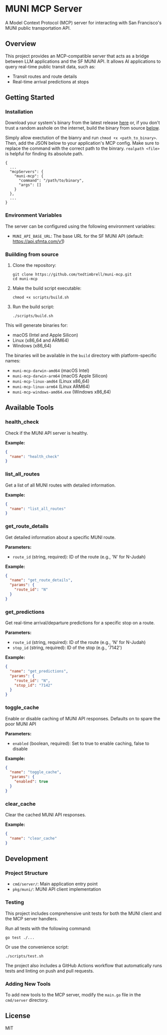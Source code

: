 # MUNI MCP Server

A Model Context Protocol (MCP) server for interacting with San Francisco's MUNI public transportation API.

## Overview

This project provides an MCP-compatible server that acts as a bridge between LLM applications and the SF MUNI API. It allows AI applications to query real-time public transit data, such as:

- Transit routes and route details
- Real-time arrival predictions at stops

## Getting Started

### Installation

Download your system's binary from the latest release [here](https://github.com/TedTimbrell/muni-mcp/releases) or, if you don't trust a random asshole on the internet, build the binary from source [below](#building-from-source).




Simply allow exectution of the bianry and run `chmod +x <path_to_binary>`. Then, add the JSON below to your application's MCP config. Make sure to replace the command with the correct path to the binrary. `realpath <file>` is helpful for finding its absolute path.

```
{
  ...
  "mcpServers": {
    "muni-mcp": {
      "command": "/path/to/binary",
      "args": []
    }
  },
  ...
}
```

### Environment Variables

The server can be configured using the following environment variables:

- `MUNI_API_BASE_URL`: The base URL for the SF MUNI API (default: https://api.sfmta.com/v1)


### Buiilding from source


1. Clone the repository:
   ```
   git clone https://github.com/tedtimbrell/muni-mcp.git
   cd muni-mcp
   ```

2. Make the build script executable:
   ```
   chmod +x scripts/build.sh
   ```

3. Run the build script:
   ```
   ./scripts/build.sh
   ```

This will generate binaries for:
- macOS (Intel and Apple Silicon)
- Linux (x86_64 and ARM64)
- Windows (x86_64)

The binaries will be available in the `build` directory with platform-specific names:
- `muni-mcp-darwin-amd64` (macOS Intel)
- `muni-mcp-darwin-arm64` (macOS Apple Silicon)
- `muni-mcp-linux-amd64` (Linux x86_64)
- `muni-mcp-linux-arm64` (Linux ARM64)
- `muni-mcp-windows-amd64.exe` (Windows x86_64)


## Available Tools

### health_check

Check if the MUNI API server is healthy.

**Example:**
```json
{
  "name": "health_check"
}
```

### list_all_routes

Get a list of all MUNI routes with detailed information.

**Example:**
```json
{
  "name": "list_all_routes"
}
```

### get_route_details

Get detailed information about a specific MUNI route.

**Parameters:**
- `route_id` (string, required): ID of the route (e.g., 'N' for N-Judah)

**Example:**
```json
{
  "name": "get_route_details",
  "params": {
    "route_id": "N"
  }
}
```

### get_predictions

Get real-time arrival/departure predictions for a specific stop on a route.

**Parameters:**
- `route_id` (string, required): ID of the route (e.g., 'N' for N-Judah)
- `stop_id` (string, required): ID of the stop (e.g., '7142')

**Example:**
```json
{
  "name": "get_predictions",
  "params": {
    "route_id": "N",
    "stop_id": "7142"
  }
}
```

### toggle_cache

Enable or disable caching of MUNI API responses. Defaults on to spare the poor MUNI API

**Parameters:**
- `enabled` (boolean, required): Set to true to enable caching, false to disable

**Example:**
```json
{
  "name": "toggle_cache",
  "params": {
    "enabled": true
  }
}
```

### clear_cache

Clear the cached MUNI API responses.

**Example:**
```json
{
  "name": "clear_cache"
}
```

## Development

### Project Structure

- `cmd/server/`: Main application entry point
- `pkg/muni/`: MUNI API client implementation

### Testing

This project includes comprehensive unit tests for both the MUNI client and the MCP server handlers.

Run all tests with the following command:

```
go test ./...
```

Or use the convenience script:

```
./scripts/test.sh
```

The project also includes a GitHub Actions workflow that automatically runs tests and linting on push and pull requests.

### Adding New Tools

To add new tools to the MCP server, modify the `main.go` file in the `cmd/server` directory.

## License

MIT
